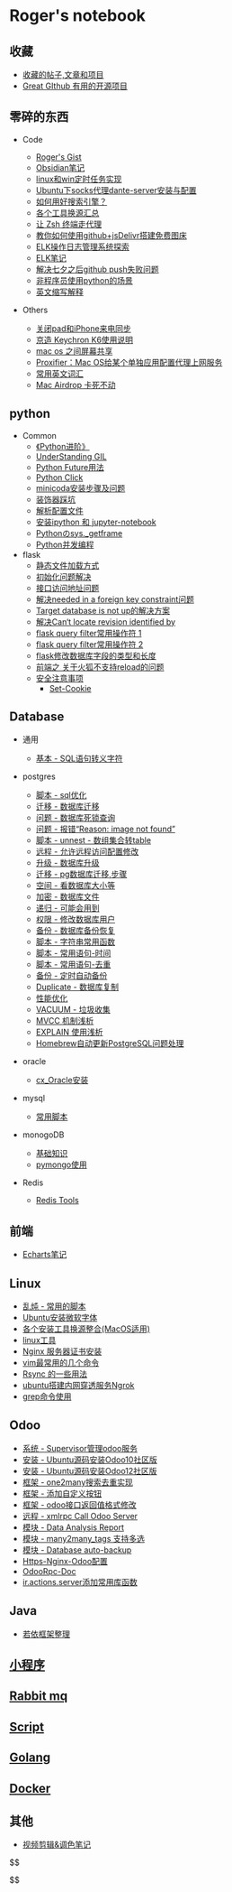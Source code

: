 # Roger's notebook

## 收藏

- [收藏的帖子,文章和项目](categories/favourites.md)
- [Great GIthub 有用的开源项目](notebook/great_github/index.md)

## 零碎的东西

- Code
  
  - [Roger's Gist](https://gist.github.com/RRRoger)
  - [Obsidian笔记](obsidian_tips.md)
  - [linux和win定时任务实现](notebook/trivial/linux和win定时任务实现.md)
  - [Ubuntu下socks代理dante-server安装与配置](notebook/trivial/Ubuntu下socks代理dante-server安装与配置.md)
  - [如何用好搜索引擎？](notebook/trivial/search_egine_cmd.md)
  - [各个工具换源汇总](各个工具换源汇总.md)
  - [让 Zsh 终端走代理](notebook/trivial/zsh_use_proxy.md)
  - [教你如何使用github+jsDelivr搭建免费图床](https://www.cnblogs.com/starry-skys/p/13905766.html)
  - [ELK操作日志管理系统探索](notebook/elk/ELK日志管理系统探索.md)
  - [ELK笔记](notebook/elk/ELK笔记.md)
  - [解决七夕之后github push失败问题](notebook/trivial/github_push_err.md)
  - [非程序员使用python的场景](notebook/python/非程序员使用python的场景.md)
  - [英文缩写解释](notebook/trivial/英文缩写解释.md)

- Others
  
  - [关闭pad和iPhone来电同步](notebook/trivial/关闭pad和iPhone来电同步.md)
  - [京造 Keychron K6使用说明](https://cdn.jsdelivr.net/gh/ihatebeans/images@main/img/IMG_2998.jpg)
  - [mac os 之间屏幕共享](notebook/trivial/macos之间屏幕共享.md)
  - [Proxifier：Mac OS给某个单独应用配置代理上网服务](notebook/trivial/Proxifier使用.md)
  - [常用英文词汇](notebook/trivial/vocabulary.md)
  - [Mac Airdrop 卡死不动](notebook/trivial/Mac_Airdrop_卡死不动.md)

## python

- Common
  - [《Python进阶》](https://py.eastlakeside.cn)
  - [UnderStanding GIL](static/pdf/UnderstandingGIL.pdf)
  - [Python Future用法](notebook/python/python_future.md)
  - [Python Click](notebook/python/python_click.md)
  - [minicoda安装步骤及问题](notebook/python/minicoda安装步骤及问题.md)
  - [装饰器踩坑](notebook/python/python装饰器.md)
  - [解析配置文件](notebook/python/解析配置文件.md)
  - [安装ipython 和 jupyter-notebook](notebook/python/安装ipython&jupyter-notebook-python2.md)
  - [Pythonのsys._getframe](notebook/python/sys._getframe.md)
  - [Python并发编程](notebook/python/Python并发编程.md)
- flask
  - [静态文件加载方式](notebook/python/flask/静态文件加载)
  - [初始化问题解决](notebook/python/flask/初始化问题解决)
  - [接口访问地址问题](notebook/python/flask/接口访问地址问题)
  - [解决needed in a foreign key constraint问题](notebook/python/flask/解决needed_in_a_foreign_key_constraint问题)
  - [Target database is not up的解决方案](notebook/python/flask/Target_database_is_not_up的解决方案)
  - [解决Can‘t locate revision identified by](notebook/python/flask/解决Can‘t_locate_revision_identified_by)
  - [flask query filter常用操作符 1](https://www.cnblogs.com/why957/p/9151011.html)
  - [flask query filter常用操作符 2](https://blog.csdn.net/m0_38061194/article/details/79295773)
  - [flask修改数据库字段的类型和长度](notebook/python/flask/flask修改数据库字段的类型和长度)
  - [前端之 关于火狐不支持reload的问题](notebook/python/flask/前端之关于火狐不支持reload的问题)
  - [安全注意事项](https://dormousehole.readthedocs.io/en/latest/security.html#id1)
    - [Set-Cookie](https://dormousehole.readthedocs.io/en/latest/security.html#set-cookie)

## Database

- 通用
  
  - [基本 - SQL语句转义字符](notebook/database/sql_escape.md)

- postgres
  
  - [脚本 - sql优化](notebook/database/sql优化.md)
  - [迁移 - 数据库迁移](notebook/database/postgres/数据库迁移.md)
  - [问题 - 数据库死锁查询](notebook/database/postgres/数据库死锁查询.md)
  - [问题 - 报错“Reason: image not found”](notebook/database/postgres/image_not_found.md)
  - [脚本 - unnest - 数组集合转table](notebook/database/postgres/数组集合转table.md)
  - [远程 - 允许远程访问配置修改](notebook/database/postgres/允许远程访问配置修改.md)
  - [升级 - 数据库升级](notebook/database/postgres/数据库升级.md)
  - [迁移 - pg数据库迁移,步骤](notebook/database/postgres/pg数据库迁移,步骤.md)
  - [空间 - 看数据库大小等](notebook/database/postgres/看数据库大小等.md)
  - [加密 - 数据库文件](notebook/database/postgres/数据库文件.md)
  - [递归 - 可能会用到](notebook/database/postgres/可能会用到.md)
  - [权限 - 修改数据库用户](notebook/database/postgres/修改数据库用户.md)
  - [备份 - 数据库备份恢复](notebook/database/postgres/数据库备份恢复.md)
  - [脚本 - 字符串常用函数](notebook/database/postgres/字符串常用函数.md)
  - [脚本 - 常用语句-时间](notebook/database/postgres/常用语句-时间.md)
  - [脚本 - 常用语句-去重](notebook/database/postgres/常用语句-去重.md)
  - [备份 - 定时自动备份](notebook/database/postgres/定时自动备份.md)
  - [Duplicate - 数据库复制](notebook/database/postgres/数据库复制.md)
  - [性能优化](notebook/database/postgres/性能优化.md)
  - [VACUUM - 垃圾收集](notebook/database/postgres/vacuum.md)
  - [MVCC 机制浅析](http://mysql.taobao.org/monthly/2017/10/01/)
  - [EXPLAIN 使用浅析](notebook/database/postgres/explain.md)
  - [Homebrew自动更新PostgreSQL问题处理](notebook/database/postgres/Homebrew自动更新PostgreSQL问题处理.md)

- oracle
  
  - [cx_Oracle安装](notebook/database/oracle/cx_Oracle安装.md)

- mysql
  
  - [常用脚本](notebook/database/mysql/mysql_script.md)

- monogoDB
  
  - [基础知识](notebook/database/mongodb/基础知识.md)
  - [pymongo使用](notebook/database/mongodb/pymongo使用.md)

- Redis
  
  - [Redis Tools](https://github.com/RRRoger/RRRoger.github.io/blob/master/notebook/database/redis/redis_tools.py)

## 前端

- [Echarts笔记](notebook/Echarts/echarts_note1.md)

## Linux

- [乱炖 - 常用的脚本](notebook/linux/乱炖.md)
- [Ubuntu安装微软字体](notebook/linux/Ubuntu安装微软字体.md)
- [各个安装工具换源整合(MacOS适用)](notebook/linux/ubuntu换源)
- [linux工具](notebook/linux/tools)
- [Nginx 服务器证书安装](notebook/linux/nginx_ssl_set_up)
- [vim最常用的几个命令](notebook/linux/vim最常用的命令.md)
- [Rsync 的一些用法](notebook/linux/Rsync的一些用法.md)
- [ubuntu搭建内网穿透服务Ngrok](notebook/linux/ubuntu搭建内网穿透服务Ngrok.md)
- [grep命令使用](notebook/linux/grep命令使用.md)

## Odoo

- [系统 - Supervisor管理odoo服务](notebook/odoo/Supervisor管理odoo服务.md)
- [安装 - Ubuntu源码安装Odoo10社区版](notebook/odoo/Ubuntu源码安装Odoo10社区版.md)
- [安装 - Ubuntu源码安装Odoo12社区版](notebook/odoo/Ubuntu源码安装Odoo12社区版.md)
- [框架 - one2many搜索去重实现](notebook/odoo/[odoo]one2many搜索去重实现.md)
- [框架 - 添加自定义按钮](https://github.com/RRRoger/odoo_addons/tree/master/tree_view_button/readme.md)
- [框架 - odoo接口返回值格式修改](notebook/odoo/odoo接口返回值格式修改.md)
- [远程 - xmlrpc Call Odoo Server](https://github.com/RRRoger/odoo_addons/tree/master/odoo_xmlrpc/README.md)
- [模块 - Data Analysis Report](https://github.com/RRRoger/odoo_addons/tree/master/hs_query)
- [模块 - many2many_tags 支持多选](https://www.odoo.com/fr_FR/forum/aide-1/question/widget-many2many-tags-with-multi-select-90671)
- [模块 - Database auto-backup](https://www.odoo.com/apps/modules/12.0/auto_backup/)
- [Https-Nginx-Odoo配置](notebook/odoo/https_nginx_setting.md)
- [OdooRpc-Doc](https://pythonhosted.org/OdooRPC/tutorials.html)
- [ir.actions.server添加常用库函数](notebook/odoo/ir_actions_server_enhance.md)

## Java

-   [若依框架整理](notebook/java/ruoyi.md)

## [小程序](categories/weapp.md)

## [Rabbit mq](categories/rabbitmq.md)

## [Script](categories/scripts.md)

## [Golang](categories/golang.md)

## [Docker](categories/docker.md)

## 其他

- [视频剪辑&调色笔记](categories/视频剪辑笔记.md)

$$

$$
